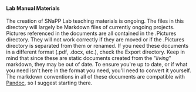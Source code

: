 #### Lab Manual Materials

The creation of SNaPP Lab teaching materials is ongoing. The files in this directory will largely be  Markdown files of currently ongoing projects. Pictures referenced in the documents are all contained in the .Pictures directory. They will not work correctly if they are moved or if the .Pictures directory is separated from them or renamed.
If you need these documents in a different format (.pdf, .docx, etc.), check the Export directory. Keep in mind that since these are static documents created from the "*living*" markdown, they may be out of date. To ensure you're up to date, or if what you need isn't here in the format you need, you'll need to convert it yourself. The markdown conventions in all of these documents are compatible with [Pandoc](http://pandoc.org/index.html), so I suggest starting there.
